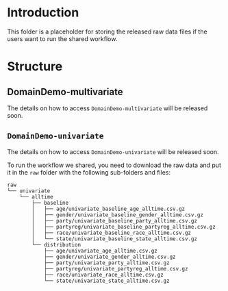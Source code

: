 # Introduction

This folder is a placeholder for storing the released raw data files if the users want to run the shared workflow.

# Structure

## DomainDemo-multivariate

The details on how to access `DomainDemo-multivariate` will be released soon.

## `DomainDemo-univariate`

The details on how to access `DomainDemo-univariate` will be released soon.

To run the workflow we shared, you need to download the raw data and put it in the `raw` folder with the following sub-folders and files:

```
raw
└── univariate
    └── alltime
        ├── baseline
        │   ├── age/univariate_baseline_age_alltime.csv.gz
        │   ├── gender/univariate_baseline_gender_alltime.csv.gz
        │   ├── party/univariate_baseline_party_alltime.csv.gz
        │   ├── partyreg/univariate_baseline_partyreg_alltime.csv.gz
        │   ├── race/univariate_baseline_race_alltime.csv.gz
        │   └── state/univariate_baseline_state_alltime.csv.gz
        └── distribution
            ├── age/univariate_age_alltime.csv.gz
            ├── gender/univariate_gender_alltime.csv.gz
            ├── party/univariate_party_alltime.csv.gz
            ├── partyreg/univariate_partyreg_alltime.csv.gz
            ├── race/univariate_race_alltime.csv.gz
            └── state/univariate_state_alltime.csv.gz
```

